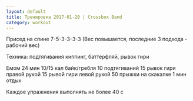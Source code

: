 ```yaml
---
layout: default
title: Тренировка 2017-01-20 | Crossbox Band
category: workout
---
```


Присед на спине 
7-5-3-3-3-3 
(Вес повышается, последние 3 подхода - рабочий вес) 

Техника: подтягивания киппинг, баттерфляй, рывок гири 

Емом 24 мин 
10/15 кал байк/гребля 
10 подтягиваний 
15 рывок гири правой рукой 
15 рывой гири левой рукой 
50 прыжки на скакалке 
1 мин отдых 

Каждое упражнения выполнять не более 40 с

